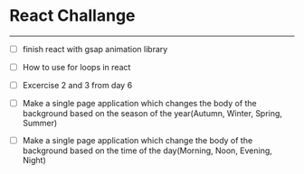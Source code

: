 # React Challange
---
- [ ] finish react with gsap animation library

- [ ] How to use for loops in react

- [ ] Excercise 2 and 3 from day 6

- [ ] Make a single page application which changes the body of the background based on the season of the year(Autumn, Winter, Spring, Summer)

- [ ] Make a single page application which change the body of the background based on the time of the day(Morning, Noon, Evening, Night)


